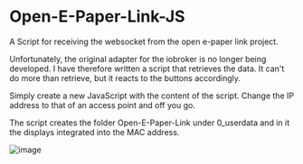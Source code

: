 # Open-E-Paper-Link-JS
A Script for receiving the websocket from the open e-paper link project.

Unfortunately, the original adapter for the iobroker is no longer being developed. I have therefore written a script that retrieves the data. It can't do more than retrieve, but it reacts to the buttons accordingly. 

Simply create a new JavaScript with the content of the script. Change the IP address to that of an access point and off you go.

The script creates the folder Open-E-Paper-Link under 0_userdata and in it the displays integrated into the MAC address.

![image](https://github.com/slimline33/Open-E-Paper-Link-JS/assets/3323812/ff82ffe3-96a3-4ec9-8fe3-d33d2c3327f7)

